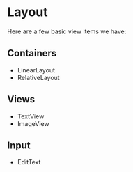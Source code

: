 # Layout

Here are a few basic view items we have:

## Containers

* LinearLayout
* RelativeLayout

## Views

* TextView
* ImageView

## Input

* EditText



